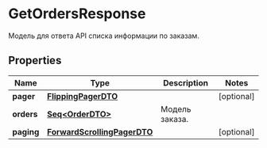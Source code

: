 

# GetOrdersResponse

Модель для ответа API списка информации по заказам.

## Properties

Name | Type | Description | Notes
------------ | ------------- | ------------- | -------------
**pager** | [**FlippingPagerDTO**](FlippingPagerDTO.md) |  |  [optional]
**orders** | [**Seq&lt;OrderDTO&gt;**](OrderDTO.md) | Модель заказа.  | 
**paging** | [**ForwardScrollingPagerDTO**](ForwardScrollingPagerDTO.md) |  |  [optional]



